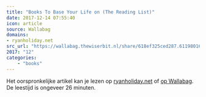 ```yaml
---
title: "Books To Base Your Life on (The Reading List)"
date: 2017-12-14 07:55:40
icon: article
source: Wallabag
domains:
- ryanholiday.net
src_url: "https://wallabag.thewiserbit.nl/share/618ef325ced287.61198016"
2017: "12"
categories:
    - "books"
---
```

Het oorspronkelijke artikel kan je lezen op [ryanholiday.net](https://ryanholiday.net/reading-list/) of [op Wallabag](https://wallabag.thewiserbit.nl/share/618ef325ced287.61198016). De leestijd is ongeveer 26 minuten.